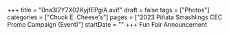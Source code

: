 +++
title = "0na3l2Y7X02KyjfEPgiA.avif"
draft = false
tags = ["Photos"]
categories = ["Chuck E. Cheese's"]
pages = ["2023 Piñata Smashlings CEC Promo Campaign (Event)"]
startDate = ""
+++
Fun Fair Announcement
